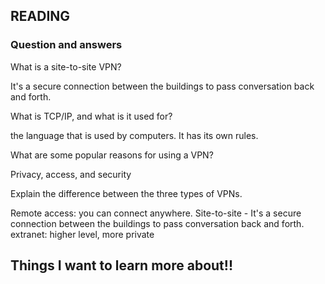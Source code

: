 ## READING 

### Question and answers 


What is a site-to-site VPN?

It's a secure connection between the buildings to pass conversation back and forth.

What is TCP/IP, and what is it used for?

the language that is used by computers. It has its own rules.

What are some popular reasons for using a VPN?

Privacy, access, and security

Explain the difference between the three types of VPNs.

Remote access: you can connect anywhere.
Site-to-site - It's a secure connection between the buildings to pass conversation back and forth.
extranet: higher level, more private

## Things I want to learn more about!!

